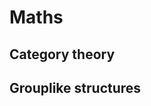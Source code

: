 <a name="maths"/></a>
# Maths



<a name="category-theory"/></a>
## Category theory







<a name="grouplike-structures"/></a>
## Grouplike structures
